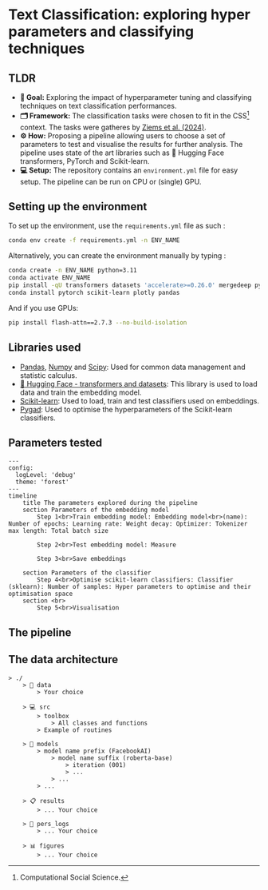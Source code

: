 
# Text Classification: exploring hyper parameters and classifying techniques

## TLDR

- **🎯 Goal:** Exploring the impact of hyperparameter tuning and classifying techniques on text classification performances. 
- **🗂️ Framework:** The classification tasks were chosen to fit in the CSS[^1] context. The tasks were gatheres by [Ziems et al. (2024)](https://direct.mit.edu/coli/article/50/1/237/118498/Can-Large-Language-Models-Transform-Computational).
- **⚙️ How:** Proposing a pipeline allowing users to choose a set of parameters to test and visualise the results for further analysis. The pipeline uses state of the art libraries such as 🤗 Hugging Face transformers, PyTorch and Scikit-learn.
- **💻 Setup:** The repository contains an `environment.yml` file for easy setup. The pipeline can be run on CPU or (single) GPU.

## Setting up the environment 

To set up the environment, use the `requirements.yml` file as such : 

```bash
conda env create -f requirements.yml -n ENV_NAME
```

Alternatively, you can create the environment manually by typing : 

```bash
conda create -n ENV_NAME python=3.11
conda activate ENV_NAME
pip install -qU transformers datasets 'accelerate>=0.26.0' mergedeep pygad kaleido great-tables selenium
conda install pytorch scikit-learn plotly pandas
```

And if you use GPUs:

```bash
pip install flash-attn==2.7.3 --no-build-isolation
```

## Libraries used

- [Pandas](https://pandas.pydata.org/docs/), [Numpy](https://numpy.org/doc/2.3/) and [Scipy](https://docs.scipy.org/doc/scipy/): Used for common data management and statistic calculus.
- [🤗 Hugging Face - transformers and datasets](https://huggingface.co/docs): This library is used to load data and train the embedding model.
- [Scikit-learn](https://scikit-learn.org/stable/): Used to load, train and test classifiers used on embeddings.
- [Pygad](https://pygad.readthedocs.io/en/latest/): Used to optimise the hyperparameters of the Scikit-learn classifiers.

## Parameters tested

```mermaid
---
config:
  logLevel: 'debug'
  theme: 'forest'
---
timeline
    title The parameters explored during the pipeline
    section Parameters of the embedding model
        Step 1<br>Train embedding model: Embedding model<br>(name): Number of epochs: Learning rate: Weight decay: Optimizer: Tokenizer max length: Total batch size

        Step 2<br>Test embedding model: Measure
        
        Step 3<br>Save embeddings
    
    section Parameters of the classifier
        Step 4<br>Optimise scikit-learn classifiers: Classifier (sklearn): Number of samples: Hyper parameters to optimise and their optimisation space 
    section <br>
        Step 5<br>Visualisation
```


## 

## The pipeline


## The data architecture

```
> ./
    > 📔 data
        > Your choice
    
    > 💻 src
        > toolbox
            > All classes and functions
        > Example of routines

    > 🚀 models
        > model name prefix (FacebookAI)
            > model name suffix (roberta-base)
                > iteration (001)
                > ...
            > ...
        > ...

    > 📋 results
        > ... Your choice
    
    > 📖 pers_logs
        > ... Your choice
    
    > 📊 figures
        > ... Your choice
```




[^1]: Computational Social Science.